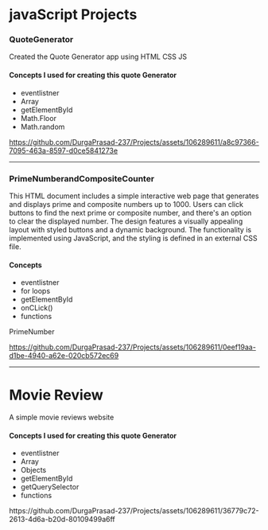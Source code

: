 <h1>javaScript Projects</h1>
<h3>QuoteGenerator</h3>
<p>Created the Quote Generator app using HTML CSS JS</p>
<h4>Concepts I used for creating this quote Generator</h4>
<ul>
<li>eventlistner</li>
<li>Array</li>
<li>getElementById</li>
<li>Math.Floor</li>
<li>Math.random</li>
</ul>


https://github.com/DurgaPrasad-237/Projects/assets/106289611/a8c97366-7095-463a-8597-d0ce5841273e


<hr>
<h3>PrimeNumberandCompositeCounter</h3>
<p>This HTML document includes a simple interactive web page that generates and displays prime and composite numbers up to 1000. Users can click buttons to find the next prime or composite number, and there's an option to clear the displayed number. The design features a visually appealing layout with styled buttons and a dynamic background. The functionality is implemented using JavaScript, and the styling is defined in an external CSS file.</p>
<h4>Concepts</h4>
<ul>
<li>eventlistner</li>
<li>for loops</li>
<li>getElementById</li>
<li>onCLick()</li>
<li>functions</li>
</ul>
<p>PrimeNumber</p>


https://github.com/DurgaPrasad-237/Projects/assets/106289611/0eef19aa-d1be-4940-a62e-020cb572ec69


<hr>
<h1>Movie Review</h1>
<p>A simple movie reviews website </p>
<h4>Concepts I used for creating this quote Generator</h4>
<ul>
<li>eventlistner</li>
<li>Array</li>
<li>Objects</li>
<li>getElementById</li>
<li>getQuerySelector</li>
<li>functions</li>
</ul>
https://github.com/DurgaPrasad-237/Projects/assets/106289611/36779c72-2613-4d6a-b20d-80109499a6ff

